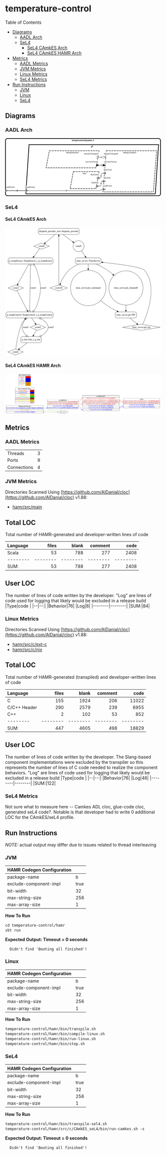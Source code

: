 # temperature-control

 Table of Contents
  * [Diagrams](#diagrams)
    * [AADL Arch](#aadl-arch)
    * [SeL4](#sel4)
      * [SeL4 CAmkES Arch](#sel4-camkes-arch)
      * [SeL4 CAmkES HAMR Arch](#sel4-camkes-hamr-arch)
  * [Metrics](#metrics)
    * [AADL Metrics](#aadl-metrics)
    * [JVM Metrics](#jvm-metrics)
    * [Linux Metrics](#linux-metrics)
    * [SeL4 Metrics](#sel4-metrics)
  * [Run Instructions](#run-instructions)
    * [JVM](#jvm)
    * [Linux](#linux)
    * [SeL4](#sel4)

## Diagrams
### AADL Arch
![AADL Arch](aadl/diagrams/aadl-arch.png)

### SeL4
#### SeL4 CAmkES Arch
![SeL4 CAmkES Arch](aadl/diagrams/CAmkES-arch-SeL4.svg)

#### SeL4 CAmkES HAMR Arch
![SeL4 CAmkES HAMR Arch](aadl/diagrams/CAmkES-HAMR-arch-SeL4.svg)

## Metrics
### AADL Metrics
| | |
|--|--|
|Threads|3|
|Ports|9|
|Connections|4|

### JVM Metrics
Directories Scanned Using [https://github.com/AlDanial/cloc](https://github.com/AlDanial/cloc) v1.88:
- [hamr/src/main](hamr/src/main)

Total LOC
-----------
Total number of HAMR-generated and developer-written lines of code

Language|files|blank|comment|code
:-------|-------:|-------:|-------:|-------:
Scala|53|788|277|2408
--------|--------|--------|--------|--------
SUM:|53|788|277|2408

User LOC
---------
The number of lines of code written by the developer.
"Log" are lines of code used for logging that
likely would be excluded in a release build
 |Type|code |
 |--|--:|
 |Behavior|76|
 |Log|8|
 |--------|--------|
 |SUM:|84|

### Linux Metrics
Directories Scanned Using [https://github.com/AlDanial/cloc](https://github.com/AlDanial/cloc) v1.88:
- [hamr/src/c/ext-c](hamr/src/c/ext-c)
- [hamr/src/c/nix](hamr/src/c/nix)

Total LOC
-----------
Total number of HAMR-generated (transpiled) and developer-written lines of code

Language|files|blank|comment|code
:-------|-------:|-------:|-------:|-------:
C|155|1924|206|11022
C/C++ Header|290|2579|239|6955
C++|2|102|53|852
--------|--------|--------|--------|--------
SUM:|447|4605|498|18829

User LOC
---------
The number of lines of code written by the developer.
The Slang-based component implementations were excluded by the transpiler so this represents the number of lines of C code needed to realize the component behaviors.
"Log" are lines of code used for logging that
likely would be excluded in a release build
|Type|code |
|--|--:|
|Behavior|76|
|Log|46|
|--------|--------|
|SUM:|122|

### SeL4 Metrics
Not sure what to measure here -- Camkes ADL cloc, glue-code cloc, generated seL4 code?.  Notable is that developer had to write 0 additional LOC for the CAmkES/seL4 profile.

## Run Instructions
*NOTE:* actual output may differ due to issues related to thread interleaving
### JVM

  |HAMR Codegen Configuration| |
  |--|--|
  | package-name | b |
  | exclude-component-impl | true |
  | bit-width | 32 |
  | max-string-size | 256 |
  | max-array-size | 1 |


  **How To Run**
  ```
  cd temperature-control/hamr
  sbt run
  ```
  **Expected Output: Timeout = 0 seconds**
  ```
    Didn't find 'Booting all finished'!
  ```

### Linux

  |HAMR Codegen Configuration| |
  |--|--|
  | package-name | b |
  | exclude-component-impl | true |
  | bit-width | 32 |
  | max-string-size | 256 |
  | max-array-size | 1 |


  **How To Run**
  ```
  temperature-control/hamr/bin/transpile.sh
  temperature-control/hamr/bin/compile-linux.sh
  temperature-control/hamr/bin/run-linux.sh
  temperature-control/hamr/bin/stop.sh
  ```


### SeL4

  |HAMR Codegen Configuration| |
  |--|--|
  | package-name | b |
  | exclude-component-impl | true |
  | bit-width | 32 |
  | max-string-size | 256 |
  | max-array-size | 1 |


  **How To Run**
  ```
  temperature-control/hamr/bin/transpile-sel4.sh
  temperature-control/hamr/src/c/CAmkES_seL4/bin/run-camkes.sh -s
  ```
  **Expected Output: Timeout = 0 seconds**
  ```
    Didn't find 'Booting all finished'!
  ```